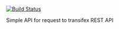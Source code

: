 [![Build Status](https://travis-ci.org/TargetProcess/tau-transifex.svg)](https://travis-ci.org/TargetProcess/tau-transifex)

Simple API for request to transifex REST API